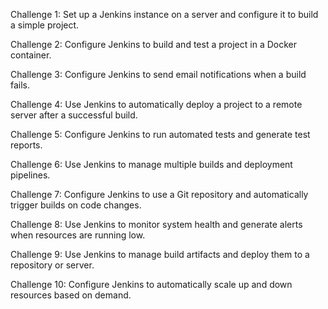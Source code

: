 Challenge 1: Set up a Jenkins instance on a server and configure it to build a simple project.

Challenge 2: Configure Jenkins to build and test a project in a Docker container.

Challenge 3: Configure Jenkins to send email notifications when a build fails.

Challenge 4: Use Jenkins to automatically deploy a project to a remote server after a successful build.

Challenge 5: Configure Jenkins to run automated tests and generate test reports.

Challenge 6: Use Jenkins to manage multiple builds and deployment pipelines.

Challenge 7: Configure Jenkins to use a Git repository and automatically trigger builds on code changes.

Challenge 8: Use Jenkins to monitor system health and generate alerts when resources are running low.

Challenge 9: Use Jenkins to manage build artifacts and deploy them to a repository or server.

Challenge 10: Configure Jenkins to automatically scale up and down resources based on demand.
